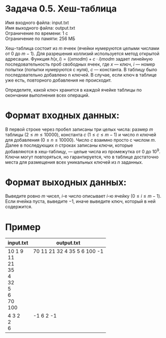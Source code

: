 # Задача 0.5. Хеш-таблица
Имя входного файла: input.txt                                                                                                   
Имя выходного файла: output.txt                                                                                                 
Ограничение по времени: 1 с                                                                                                     
Ограничение по памяти: 256 МБ                                                                                                   

Хеш-таблица состоит из $m$ ячеек (ячейки нумеруются целыми числами от $0$ до $m − 1$). Для разрешения коллизий используется метод открытой адресации. Функция $h(x, i) = ((x mod m) + c \cdot i) mod m$  задает линейную последовательность проб свободных ячеек, где $x$ — ключ, $i$ — номер попытки (попытки нумеруются с нуля), $c$ — константа.
В таблицу было последовательно добавлено n ключей. В случае, если ключ в таблице уже есть, повторного добавления не происходит.

Определите, какой ключ хранится в каждой ячейке таблицы по окончании выполнения всех операций.

# Формат входных данных:
В первой строке через пробел записаны три целых числа: размер $m$ таблицы $(2 \le m \le 10 000)$, константа $c$ $(1 \le c \le m − 1)$ и число $n$ ключей для добавления $(0 \le n \le 10 000)$. Число $c$ взаимно просто с числом $m$. Далее в последующих $n$ строках записаны ключи, которые добавляются в хеш-таблицу, — целые числа из промежутка от $0$ до $10^9$. Ключи могут повторяться, но гарантируется, что в таблице достаточно места для размещения всех уникальных ключей из $n$ заданных.

# Формат выходных данных:
Выведите ровно $m$ чисел, $i$-е число описывает $i$-ю ячейку $(0 \le i \le m − 1)$. Если ячейка пуста, выведите $−1$, иначе выведите ключ, который в ней содержится.

# Пример
<table>
    <thead>
        <tr>
            <th align="center">input.txt</th>
            <th align="center">output.txt</th>
        </tr>
    </thead>
    <tbody>
        <tr>
            <td rowspan=1>10 1 9<br>
                          11<br>
                          21<br>
                          35<br>
                          4<br>
                          32<br>
                          5<br>
                          6<br>
                          70<br>
                          100<br>
            </td>
            <td valign="top">70 11 21 32 4 35 5 6 100 -1</td>
        </tr>
        <tr>
            <td rowspan=1>4 3 2<br>
                          2<br>
                          6<br>
            </td>
            <td valign="top">-1 6 2 -1</td>
        </tr>
    </tbody>
</table>